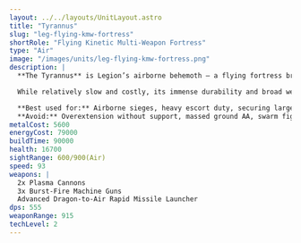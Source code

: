 ```yaml
---
layout: ../../layouts/UnitLayout.astro
title: "Tyrannus"
slug: "leg-flying-kmw-fortress"
shortRole: "Flying Kinetic Multi-Weapon Fortress"
type: "Air"
image: "/images/units/leg-flying-kmw-fortress.png"
description: |
  **The Tyrannus** is Legion’s airborne behemoth — a flying fortress bristling with kinetic weaponry capable of suppressing both air and ground threats. Armed with a mix of burst-fire machine guns, dual plasma cannons, and advanced AA missiles, it acts as a mobile base-cracker and no-fly-zone in one.

  While relatively slow and costly, its immense durability and broad weapon coverage make it a nightmare to deal with unprepared. Use it to spearhead aerial assaults, escort high-value bombers, or establish air dominance over contested zones.

  **Best used for:** Airborne sieges, heavy escort duty, securing large airspace  
  **Avoid:** Overextension without support, massed ground AA, swarm fighters
metalCost: 5600
energyCost: 79000
buildTime: 90000
health: 16700
sightRange: 600/900(Air)
speed: 93
weapons: | 
  2x Plasma Cannons  
  3x Burst-Fire Machine Guns  
  Advanced Dragon-to-Air Rapid Missile Launcher
dps: 555
weaponRange: 915
techLevel: 2
---
```

